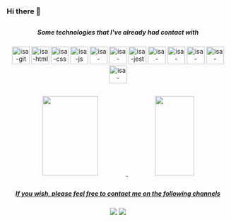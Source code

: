 ### Hi there 👋

<!--
**isabeladearo/isabeladearo** is a ✨ _special_ ✨ repository because its `README.md` (this file) appears on your GitHub profile.

Here are some ideas to get you started:

- 🔭 I’m currently working on ...
- 🌱 I’m currently learning ...
- 👯 I’m looking to collaborate on ...
- 🤔 I’m looking for help with ...
- 💬 Ask me about ...
- 📫 How to reach me: ...
- 😄 Pronouns: ...
- ⚡ Fun fact: ...
-->

##

<h5 align="center">Some technologies that I've already had contact with</h5>
<div align="center"> 
  <a href="https://git-scm.com/" target="_blank"><img src="https://cdn.jsdelivr.net/gh/devicons/devicon/icons/git/git-original.svg" alt="isa-git" height="40" width="40"></a>
  <a href="https://www.w3schools.com/html/default.asp" target="_blank"><img src="https://cdn.jsdelivr.net/gh/devicons/devicon/icons/html5/html5-original.svg" alt="isa-html" height="40" width="40"></a>
  <a href="https://www.w3schools.com/cssref/" target="_blank"><img src="https://cdn.jsdelivr.net/gh/devicons/devicon/icons/css3/css3-original.svg" alt="isa-css" height="40" width="40"></a>
  <a href="https://www.w3schools.com/js/default.asp" target="_blank"><img src="https://cdn.jsdelivr.net/gh/devicons/devicon/icons/javascript/javascript-original.svg" alt="isa-js" height="40" width="40"></a>
  <a href="https://pt-br.reactjs.org/" target="_blank"><img src="https://cdn.jsdelivr.net/gh/devicons/devicon/icons/react/react-original.svg" alt="isa-react" height="40" width="40"></a>
  <a href="https://redux.js.org/" target="_blank"><img src="https://cdn.jsdelivr.net/gh/devicons/devicon/icons/redux/redux-original.svg" alt="isa-redux" height="40" width="40"></a>
  <a href="https://jestjs.io/" target="_blank"><img src="https://cdn.jsdelivr.net/gh/devicons/devicon/icons/jest/jest-plain.svg" alt="isa-jest" height="40" width="40"></a>
  <a href="https://www.docker.com/" target="_blank"><img src="https://cdn.jsdelivr.net/gh/devicons/devicon/icons/docker/docker-original.svg" alt="isa-docker" height="40" width="40"></a>
  <a href="https://www.mysql.com/" target="_blank"><img src="https://cdn.jsdelivr.net/gh/devicons/devicon/icons/mysql/mysql-original.svg" alt="isa-mysql" height="40" width="40"></a>
  <a href="https://nodejs.org/en/" target="_blank"><img src="https://cdn.jsdelivr.net/gh/devicons/devicon/icons/nodejs/nodejs-original.svg" alt="isa-nodejs" height="40" width="40"></a>
  <a href="https://mochajs.org/" target="_blank"><img src="https://cdn.jsdelivr.net/gh/devicons/devicon/icons/mocha/mocha-plain.svg" alt="isa-mocha" height="40" width="40"></a>
  <a href="https://sequelize.org/" target="_blank"><img src="https://cdn.jsdelivr.net/gh/devicons/devicon/icons/sequelize/sequelize-original.svg" alt="isa-sequelize" height="40" width="40"></a>
</div>

##

<div align="center">
  <a href="https://github.com/isabeladearo">
  <img height="180em" width="50%" src="https://github-readme-stats.vercel.app/api?username=isabeladearo&show_icons=true&include_all_commits=true&count_private=true&theme=tokyonight"/>
  <img height="180em" width="42%" src="https://github-readme-stats.vercel.app/api/top-langs/?username=isabeladearo&layout=compact&langs_count=7&theme=tokyonight"/>
</div>
  
##

<h5 align="center">If you wish, please feel free to contact me on the following channels</h5>
<div align="center">
  <a href="https://www.linkedin.com/in/isabeladearo/" target="_blank"><img src="https://img.shields.io/badge/LinkedIn-0077B5?style=for-the-badge&logo=linkedin&logoColor=white" target="_blank"></a>
  <a href="mailto:euisabeladearo@gmail.com" target="_blank"><img src="https://img.shields.io/badge/-Gmail-%23333?style=for-the-badge&logo=gmail&logoColor=white" target="_blank"></a>
</div>


